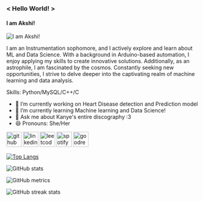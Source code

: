 ### < Hello World! >
#### I am Akshi!
![I am Akshi!]([https://drive.google.com/file/d/1ZHuiFTM_pIocAXBFvJEL9BfMEAJWiGPq/view?usp=sharing](https://github.com/UdtaPakshi/UdtaPakshi/blob/main/github-header-image1.png))

I am an Instrumentation sophomore, and I actively explore and learn about ML and Data Science. With a background in Arduino-based automation, I enjoy applying my skills to create innovative solutions. Additionally, as an astrophile, I am fascinated by the cosmos. Constantly seeking new opportunities, I strive to delve deeper into the captivating realm of machine learning and data analysis.

Skills: Python/MySQL/C++/C

- 🔭 I’m currently working on Heart Disease detection and Prediction model 
- 🌱 I’m currently learning Machine learning and Data Science! 
- 💬 Ask me about Kanye's entire discography :3 
- 😄 Pronouns: She/Her 


[<img src='https://cdn.jsdelivr.net/npm/simple-icons@3.0.1/icons/github.svg' alt='github' height='40'>](https://github.com/UdtaPakshi)  [<img src='https://cdn.jsdelivr.net/npm/simple-icons@3.0.1/icons/linkedin.svg' alt='linkedin' height='40'>](https://www.linkedin.com/in/https://www.linkedin.com/in/akshi-dashottar-73698623a//)  [<img src='https://cdn.jsdelivr.net/npm/simple-icons@3.0.1/icons/leetcode.svg' alt='leetcode' height='40'>](https://leetcode.com/Akshi_Dashottar/)  [<img src='https://cdn.jsdelivr.net/npm/simple-icons@3.0.1/icons/spotify.svg' alt='spotify' height='40'>](https://open.spotify.com/user/v1tvo0rmut1jconetulez1etf?si=8057a40ac29545c7)  [<img src='https://cdn.jsdelivr.net/npm/simple-icons@3.0.1/icons/goodreads.svg' alt='goodreads' height='40'>](https://www.goodreads.com/user/show/123540721-akshi-dashottar)  

[![Top Langs](https://github-readme-stats.vercel.app/api/top-langs/?username=UdtaPakshi)](https://github.com/anuraghazra/github-readme-stats)

![GitHub stats](https://github-readme-stats.vercel.app/api?username=UdtaPakshi&show_icons=true)  


![GitHub metrics](https://metrics.lecoq.io/UdtaPakshi)  

![GitHub streak stats](https://streak-stats.demolab.com/?user=UdtaPakshi)  


